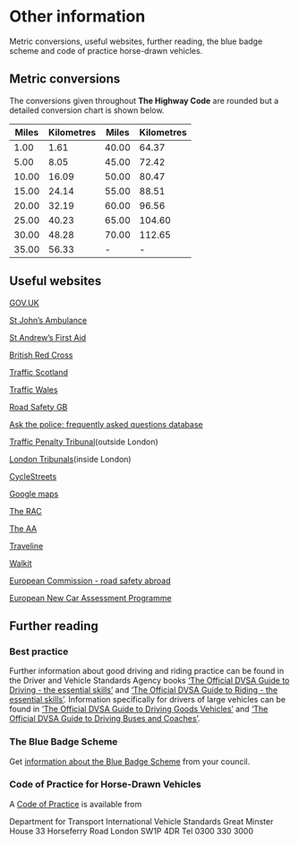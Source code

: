
<h1>Other information</h1>
<p>Metric conversions, useful websites, further reading, the blue badge scheme and code of practice horse-drawn vehicles.</p>
<h2>
Metric conversions
</h2>
<p>The conversions given throughout <strong>The Highway Code</strong>
are rounded but a detailed conversion chart is shown below.</p>
<table>
<thead>
<tr>
<th>Miles</th>
<th>Kilometres</th>
<th>Miles</th>
<th>Kilometres</th>
</tr>
</thead>
<tbody>
<tr>
<td>1.00</td>
<td>1.61</td>
<td>40.00</td>
<td>64.37</td>
</tr>
<tr>
<td>5.00</td>
<td>8.05</td>
<td>45.00</td>
<td>72.42</td>
</tr>
<tr>
<td>10.00</td>
<td>16.09</td>
<td>50.00</td>
<td>80.47</td>
</tr>
<tr>
<td>15.00</td>
<td>24.14</td>
<td>55.00</td>
<td>88.51</td>
</tr>
<tr>
<td>20.00</td>
<td>32.19</td>
<td>60.00</td>
<td>96.56</td>
</tr>
<tr>
<td>25.00</td>
<td>40.23</td>
<td>65.00</td>
<td>104.60</td>
</tr>
<tr>
<td>30.00</td>
<td>48.28</td>
<td>70.00</td>
<td>112.65</td>
</tr>
<tr>
<td>35.00</td>
<td>56.33</td>
<td>-</td>
<td>-</td>
</tr>
</tbody>
</table>
<h2>
Useful websites
</h2>
<p><a href='http://www.gov.uk'>GOV.UK</a></p>
<p><a href='http://www.sja.org.uk/sja/default.aspx'>St John’s Ambulance</a></p>
<p><a href='http://www.firstaid.org.uk/'>St Andrew’s First Aid</a></p>
<p><a href='http://www.redcross.org.uk/'>British Red Cross</a></p>
<p><a href='http://trafficscotland.org/'>Traffic Scotland</a></p>
<p><a href='http://www.traffic-wales.com'>Traffic Wales</a></p>
<p><a href='http://www.roadsafetygb.org.uk/'>Road Safety GB</a></p>
<p><a href='https://www.askthe.police.uk/default.mth'>Ask the police: frequently asked questions database</a></p>
<p><a href='http://www.trafficpenaltytribunal.gov.uk'>Traffic Penalty Tribunal</a>(outside London)</p>
<p><a href='https://www.londontribunals.gov.uk/'>London Tribunals</a>(inside London)</p>
<p><a href='http://www.cyclestreets.net'>CycleStreets</a></p>
<p><a href='http://maps.google.co.uk'>Google maps</a></p>
<p><a href='http://www.rac.co.uk/route-planner'>The RAC</a></p>
<p><a href='http://www.theaa.com/route-planner'>The AA</a></p>
<p><a href='http://www.traveline.info'>Traveline</a></p>
<p><a href='http://www.walkit.com'>Walkit</a></p>
<p><a href='http://ec.europa.eu/transport/road_safety/going_abroad/index_en.htm'>European Commission - road safety abroad</a></p>
<p><a href='http://www.euroncap.com/en'>European New Car Assessment Programme</a></p>
<h2>
Further reading
</h2>
<h3>Best practice</h3>
<p>Further information about good driving and riding practice can be found in the Driver and Vehicle Standards Agency books <a href='http://www.safedrivingforlife.info/shop/product/official-dvsa-guide-driving-essential-skills-book'>‘The Official DVSA Guide to Driving - the essential skills’</a> and <a href='http://www.safedrivingforlife.info/shop/product/official-dvsa-guide-riding-essential-skills-book-book'>‘The Official DVSA Guide to Riding - the essential skills’</a>. Information specifically for drivers of large vehicles can be found in <a href='http://www.safedrivingforlife.info/shop/product/official-dvsa-guide-driving-goods-vehicles-book-book'>‘The Official DVSA Guide to Driving Goods Vehicles’</a> and <a href='http://www.safedrivingforlife.info/shop/product/official-dvsa-guide-driving-buses-and-coaches-book-book'>‘The Official DVSA Guide to Driving Buses and Coaches’</a>.</p>
<h3>The Blue Badge Scheme</h3>
<p>Get <a href='https://www.gov.uk/blue-badge-scheme-information-council'>information about the Blue Badge Scheme</a> from your council.</p>
<h3>Code of Practice for Horse-Drawn Vehicles</h3>
<p>A <a href='https://www.gov.uk/government/publications/code-of-practice-for-horse-drawn-vehicles'>Code of Practice</a> is available from</p>
<p>
Department for Transport
International Vehicle Standards
Great Minster House
33 Horseferry Road
London
SW1P 4DR
Tel 0300 330 3000
</p>

